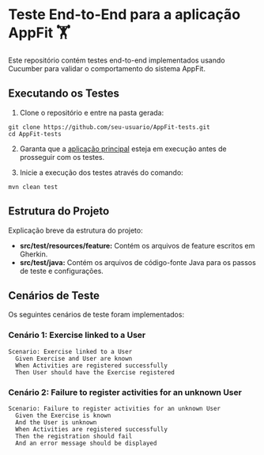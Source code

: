 # Teste End-to-End para a aplicação AppFit 🏋️

Este repositório contém testes end-to-end implementados usando Cucumber para validar o comportamento do sistema AppFit.

## Executando os Testes

1. Clone o repositório e entre na pasta gerada:
```
git clone https://github.com/seu-usuario/AppFit-tests.git
cd AppFit-tests
```
 2. Garanta que a [aplicação principal](https://github.com/julianaando/AppFit) esteja em execução antes de prosseguir com os testes.

 3. Inicie a execução dos testes através do comando:
```
mvn clean test
```

## Estrutura do Projeto

Explicação breve da estrutura do projeto:

- **src/test/resources/feature:** Contém os arquivos de feature escritos em Gherkin.
- **src/test/java:** Contém os arquivos de código-fonte Java para os passos de teste e configurações.

## Cenários de Teste

Os seguintes cenários de teste foram implementados:

### Cenário 1: Exercise linked to a User

```gherkin
Scenario: Exercise linked to a User
  Given Exercise and User are known
  When Activities are registered successfully
  Then User should have the Exercise registered
```
### Cenário 2: Failure to register activities for an unknown User 

```gherkin
Scenario: Failure to register activities for an unknown User
  Given the Exercise is known
  And the User is unknown
  When Activities are registered successfully
  Then the registration should fail
  And an error message should be displayed
```

